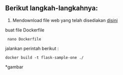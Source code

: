 ## Berikut langkah-langkahnya:
1. Mendownload file web yang telah disediakan [disini](https://cloud.fathoniadi.my.id/reservasi.zip)

buat file Dockerfile
     
     nano Dockerfile

jalankan perintah berikut :

    docker build -t flask-sample-one ./

*gambar

